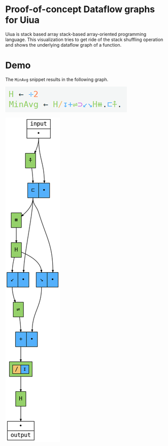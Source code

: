# Proof-of-concept Dataflow graphs for Uiua
Uiua is stack based array stack-based array-oriented programming language. This visualization tries to get ride of the stack shuffling operation and shows the underlying dataflow graph of a function.

# Demo
The `MinAvg` snippet results in the following graph.

![H ← ÷2 MinAvg ← H⊢+⇌⊃↙↘H⧻.⊏⍏.](media/MinAvg_code.png)

![graph](media/MinAvg.svg)
